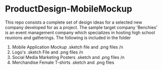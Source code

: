 # ProductDesign-MobileMockup

This repo consists a complete set of design ideas for a selected new company developed for as a project. 
The sample target company 'Benchies' is an event management company which specializes in hosting high school reunions and gatherings.
The following is included in the folder

1) Mobile Application Mockup .sketch file and .png files /n
2) Logo's .sketch File and .png files /n
3) Social Media Marketing Posters .sketch and .png files /n
4) Merchandise Female T-shirts .sketch and .png files
